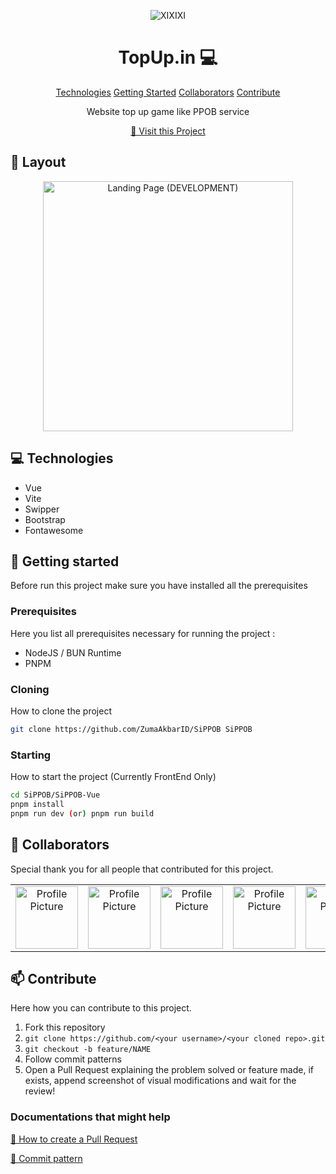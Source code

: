 <p align='center'>
 <img src="https://i.ibb.co/K7FCmQ2/github-header-image.png" align="center" alt="XIXIXI">
</p>

<h1 align="center" style="font-weight: bold;">TopUp.in 💻</h1>

<p align="center">
<a href="#tech">Technologies</a>
<a href="#started">Getting Started</a>
<a href="#colab">Collaborators</a>
<a href="#contribute">Contribute</a> 
</p>

<p align="center">Website top up game like PPOB service</p>

<p align="center">
<a href="https://topupin.beliaplikasi.shop/">📱 Visit this Project</a>
</p>
 
<h2 id="layout">🎨 Layout</h2>

<p align="center">

<img src="https://i.ibb.co/7tt6p0q/image.png" alt="Landing Page (DEVELOPMENT)" width="400px">
</p>
 
<h2 id="technologies">💻 Technologies</h2>

- Vue
- Vite
- Swipper
- Bootstrap
- Fontawesome

<h2 id="started">🚀 Getting started</h2>

Before run this project make sure you have installed all the prerequisites

<h3>Prerequisites</h3>

Here you list all prerequisites necessary for running the project :

- NodeJS / BUN Runtime
- PNPM

<h3>Cloning</h3>

How to clone the project

```bash
git clone https://github.com/ZumaAkbarID/SiPPOB SiPPOB
```

<h3>Starting</h3>

How to start the project (Currently FrontEnd Only)

```bash
cd SiPPOB/SiPPOB-Vue
pnpm install
pnpm run dev (or) pnpm run build
```

<h2 id="colab">🤝 Collaborators</h2>

<p>Special thank you for all people that contributed for this project.</p>
<table>
<tr>

<td align="center">
<a href="https://github.com/ZumaAkbarID">
<img src="https://avatars.githubusercontent.com/u/56182034?v=4" width="100px;" alt=" Profile Picture"/><br>
<sub>
<b></b>
</sub>
</a>
</td>

<td align="center">
<a href="https://github.com/praditus343">
<img src="https://avatars.githubusercontent.com/u/88468631?v=4" width="100px;" alt=" Profile Picture"/><br>
<sub>
<b></b>
</sub>
</a>
</td>

<td align="center">
<a href="https://github.com/Syamsoelll">
<img src="https://avatars.githubusercontent.com/u/105258350?v=4" width="100px;" alt=" Profile Picture"/><br>
<sub>
<b></b>
</sub>
</a>
</td>

<td align="center">
<a href="https://github.com/dicorzki">
<img src="https://avatars.githubusercontent.com/u/49770021?v=4" width="100px;" alt=" Profile Picture"/><br>
<sub>
<b></b>
</sub>
</a>
</td>

<td align="center">
<a href="https://github.com/RachmasariAR">
<img src="https://avatars.githubusercontent.com/u/119955525?v=4" width="100px;" alt=" Profile Picture"/><br>
<sub>
<b></b>
</sub>
</a>
</td>

<td align="center">
<a href="https://github.com/DennitaNF">
<img src="https://avatars.githubusercontent.com/u/162461813?v=4" width="100px;" alt=" Profile Picture"/><br>
<sub>
<b></b>
</sub>
</a>
</td>

</tr>
</table>
 
<h2 id="contribute">📫 Contribute</h2>

Here how you can contribute to this project.

1. Fork this repository
1. `git clone https://github.com/<your username>/<your cloned repo>.git`
1. `git checkout -b feature/NAME`
1. Follow commit patterns
1. Open a Pull Request explaining the problem solved or feature made, if exists, append screenshot of visual modifications and wait for the review!

<h3>Documentations that might help</h3>

[📝 How to create a Pull Request](https://www.atlassian.com/br/git/tutorials/making-a-pull-request)

[💾 Commit pattern](https://gist.github.com/joshbuchea/6f47e86d2510bce28f8e7f42ae84c716)
